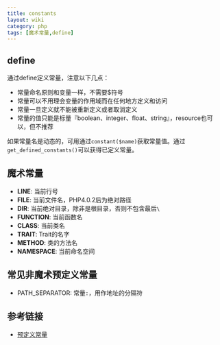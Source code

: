 ```yaml
---
title: constants
layout: wiki
category: php
tags: [魔术常量,define]
---
```


## define

通过define定义常量，注意以下几点：

* 常量命名原则和变量一样，不需要$符号
* 常量可以不用理会变量的作用域而在任何地方定义和访问
* 常量一旦定义就不能被重新定义或者取消定义
* 常量的值只能是标量『boolean、integer、float、string』，resource也可以，但不推荐

如果常量名是动态的，可用通过`constant($name)`获取常量值。通过`get_defined_constants()`可以获得已定义常量。

## 魔术常量

* __LINE__: 当前行号
* __FILE__: 当前文件名，PHP4.0.2后为绝对路径
* __DIR__: 当前绝对目录，除非是根目录，否则不包含最后`\`
* __FUNCTION__: 当前函数名
* __CLASS__: 当前类名
* __TRAIT__: Trait的名字
* __METHOD__: 类的方法名
* __NAMESPACE__: 当前命名空间

## 常见非魔术预定义常量

* PATH_SEPARATOR: 常量`:`，用作地址的分隔符

## 参考链接

* [预定义常量](http://php.net/manual/zh/reserved.constants.php)